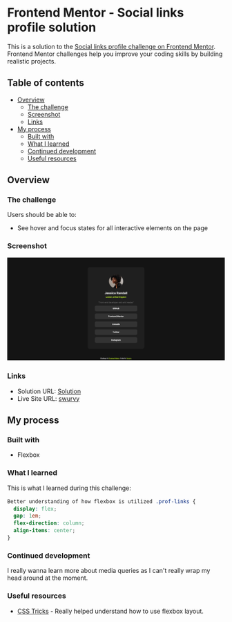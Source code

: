 # Frontend Mentor - Social links profile solution

This is a solution to the [Social links profile challenge on Frontend Mentor](https://www.frontendmentor.io/challenges/social-links-profile-UG32l9m6dQ). Frontend Mentor challenges help you improve your coding skills by building realistic projects.

## Table of contents

- [Overview](#overview)
  - [The challenge](#the-challenge)
  - [Screenshot](#screenshot)
  - [Links](#links)
- [My process](#my-process)
  - [Built with](#built-with)
  - [What I learned](#what-i-learned)
  - [Continued development](#continued-development)
  - [Useful resources](#useful-resources)

## Overview

### The challenge

Users should be able to:

- See hover and focus states for all interactive elements on the page

### Screenshot

![](./screenshot-preview.png)

### Links

- Solution URL: [Solution](https://github.com/SwurveBoi/Frontendmentor-Solutions/tree/main)
- Live Site URL: [swurvy](https://swurvy.netlify.app/)

## My process

### Built with

- Flexbox

### What I learned

This is what I learned during this challenge:

```css
Better understanding of how flexbox is utilized .prof-links {
  display: flex;
  gap: 1em;
  flex-direction: column;
  align-items: center;
}
```

### Continued development

I really wanna learn more about media queries as I can't really wrap my head around at the moment.

### Useful resources

- [CSS Tricks](https://css-tricks.com/snippets/css/a-guide-to-flexbox/#aa-properties-for-the-parentflex-container) - Really helped understand how to use flexbox layout.
